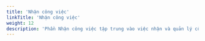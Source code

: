 ```yaml
---
title: 'Nhận công việc'
linkTitle: 'Nhận công việc'
weight: 12
description: 'Phần Nhận công việc tập trung vào việc nhận và quản lý công việc. Bạn sẽ tìm hiểu cách nhận nhiệm vụ, gán cho người dùng, và quản lý chúng một cách hiệu quả.'
---
```

